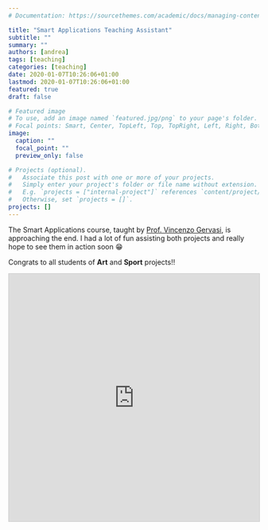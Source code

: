 ```yaml
---
# Documentation: https://sourcethemes.com/academic/docs/managing-content/

title: "Smart Applications Teaching Assistant"
subtitle: ""
summary: ""
authors: [andrea]
tags: [teaching]
categories: [teaching]
date: 2020-01-07T10:26:06+01:00
lastmod: 2020-01-07T10:26:06+01:00
featured: true
draft: false

# Featured image
# To use, add an image named `featured.jpg/png` to your page's folder.
# Focal points: Smart, Center, TopLeft, Top, TopRight, Left, Right, BottomLeft, Bottom, BottomRight.
image:
  caption: ""
  focal_point: ""
  preview_only: false

# Projects (optional).
#   Associate this post with one or more of your projects.
#   Simply enter your project's folder or file name without extension.
#   E.g. `projects = ["internal-project"]` references `content/project/deep-learning/index.md`.
#   Otherwise, set `projects = []`.
projects: []
---
```

The Smart Applications course, taught by [Prof. Vincenzo Gervasi](http://circe.di.unipi.it/~gervasi/main/), is approaching the end. I had a lot of fun assisting both projects and really hope to see them in action soon :grin: 

Congrats to all students of **Art** and **Sport** projects!!

<iframe src="https://www.slideserve.com/embed/9877017" width="600" height="497" frameborder="0" marginwidth="0" marginheight="0" scrolling="no" style="border:1px solid #CCC;border-width:1px 1px;margin-bottom:5px;max-width: 100%;" allowfullscreen webkitallowfullscreen mozallowfullscreen> </iframe>
